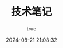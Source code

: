 ---
pageComponent:
  name: Catalogue
  data:
    path: 01.笔记
    imgUrl: /img/web.png
    description: C++、Golang、分布式存储、AI等技术
title: 技术笔记
date: 2024-08-21 21:08:32
permalink: /web/
sidebar: false
article: false
comment: false
editLink: false
author: 
  name: lisheng
  link: https://github.com/LiShengG
---